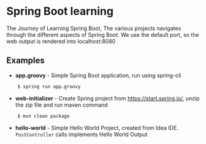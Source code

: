 # Spring Boot learning
The Journey of Learning Spring Boot, The various projects navigates through the different aspects of Spring Boot.
We use the default port, so the web output is rendered into localhost:8080


## Examples
- **app.groovy** - Simple Spring Boot application, run using spring-cli
```sh
    $ spring run app.groovy
```

- **web-initializer** - Create Spring project from https://start.spring.io/, unzip the zip file and run maven command
```sh
    $ mvn clean package
```
- **hello-world** - Simple Hello World Project, created from Idea IDE. `PostController` calls implements Hello World Output





